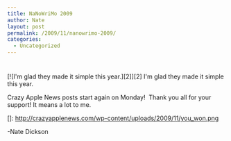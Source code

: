 ```yaml
---
title: NaNoWriMo 2009
author: Nate
layout: post
permalink: /2009/11/nanowrimo-2009/
categories:
  - Uncategorized
---
```

# 

[![I'm glad they made it simple this year.][2]][2]
I'm glad they made it simple this year.

Crazy Apple News posts start again on Monday!  Thank you all for your support! It means a lot to me.

 []: http://crazyapplenews.com/wp-content/uploads/2009/11/you_won.png

-Nate Dickson